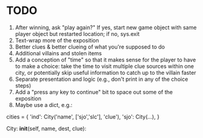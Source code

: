 TODO
====

1. After winning, ask "play again?" If yes, start new game object with same player object but restarted location; if no, sys.exit
1. Text-wrap more of the exposition
1. Better clues & better clueing of what you're supposed to do
1. Additional villains and stolen items
1. Add a conception of "time" so that it makes sense for the player to have to make a choice: take the time to visit multiple clue sources within one city, or potentially skip useful information to catch up to the villain faster
1. Separate presentation and logic (e.g., don't print in any of the choice steps)
1. Add a "press any key to continue" bit to space out some of the exposition
1. Maybe use a dict, e.g.:

cities = {
'ind': City('name', ['sjo','slc'], 'clue'),
'sjo': City(...),
}

City:
__init__(self, name, dest, clue):

